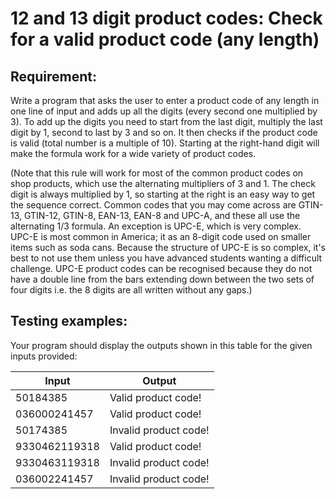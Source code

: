 # 12 and 13 digit product codes: Check for a valid product code (any length)

## Requirement:

Write a program that asks the user to enter a product code of any length in
one line of input and adds up all the digits (every second one multiplied
by 3).
To add up the digits you need to start from the last digit, multiply the last
digit by 1, second to last by 3 and so on.
It then checks if the product code is valid (total number is a multiple of 10).
Starting at the right-hand digit will make the formula work for a wide
variety of product codes.

(Note that this rule will work for most of the common product codes on shop
products, which use the alternating multipliers of 3 and 1.
The check digit is always multiplied by 1, so starting at the right is an
easy way to get the sequence correct.
Common codes that you may come across are GTIN-13, GTIN-12, GTIN-8, EAN-13,
EAN-8 and UPC-A, and these all use the alternating 1/3 formula.
An exception is UPC-E, which is very complex.
UPC-E is most common in America; it as an 8-digit code used on smaller items
such as soda cans.
Because the structure of UPC-E is so complex, it's best to not use them
unless you have advanced students wanting a difficult challenge.
UPC-E product codes can be recognised because they do not have a double line
from the bars extending down between the two sets of four digits i.e.
the 8 digits are all written without any gaps.)

## Testing examples:

Your program should display the outputs shown in this table for the given
inputs provided:

| Input         | Output                |
| ------------- | --------------------- |
| 50184385      | Valid product code!   |
| 036000241457  | Valid product code!   |
| 50174385      | Invalid product code! |
| 9330462119318 | Valid product code!   |
| 9330463119318 | Invalid product code! |
| 036002241457  | Invalid product code! |
